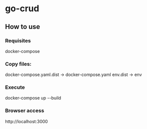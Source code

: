 # go-crud


## How to use

### Requisites
docker-compose

### Copy files:
docker-compose.yaml.dist -> docker-compose.yaml
env.dist -> env

### Execute
docker-compose up --build

### Browser access
http://localhost:3000
